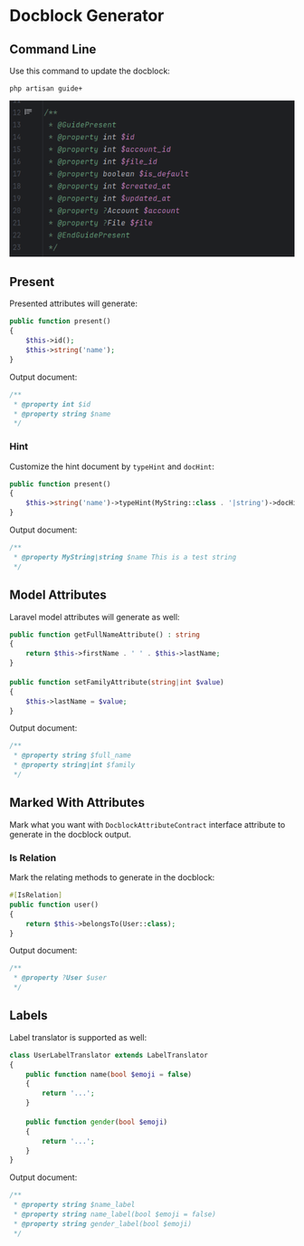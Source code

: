 # Docblock Generator

## Command Line

Use this command to update the docblock:

```shell
php artisan guide+
```

![Generated Docblock](screen_docblock.png)

## Present

Presented attributes will generate:

```php
public function present()
{
    $this->id();
    $this->string('name');
}
```

Output document:

```php
/**
 * @property int $id
 * @property string $name
 */
```

### Hint

Customize the hint document by `typeHint` and `docHint`:

```php
public function present()
{
    $this->string('name')->typeHint(MyString::class . '|string')->docHint('This is a test string');
}
```

Output document:

```php
/**
 * @property MyString|string $name This is a test string
 */
```


## Model Attributes

Laravel model attributes will generate as well:

```php
public function getFullNameAttribute() : string
{
    return $this->firstName . ' ' . $this->lastName;
}

public function setFamilyAttribute(string|int $value)
{
    $this->lastName = $value;
}
```

Output document:

```php
/**
 * @property string $full_name
 * @property string|int $family
 */
```


## Marked With Attributes

Mark what you want with `DocblockAttributeContract` interface attribute to
generate in the docblock output.

### Is Relation

Mark the relating methods to generate in the docblock:

```php
#[IsRelation]
public function user()
{
    return $this->belongsTo(User::class);
}
```

Output document:

```php
/**
 * @property ?User $user
 */
```


## Labels

Label translator is supported as well:

```php
class UserLabelTranslator extends LabelTranslator
{
    public function name(bool $emoji = false)
    {
        return '...';
    }
    
    public function gender(bool $emoji)
    {
        return '...';
    }
}
```

Output document:

```php
/**
 * @property string $name_label
 * @property string name_label(bool $emoji = false)
 * @property string gender_label(bool $emoji)
 */
```
